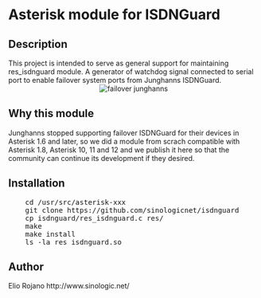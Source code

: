 <h1>Asterisk module for ISDNGuard</h1>

<h2>Description</h2>
This project is intended to serve as general support for maintaining res_isdnguard module.
A generator of watchdog signal connected to serial port to enable failover system ports from Junghanns ISDNGuard.<br />

<div style="text-align: center;"><img src="http://www.junghanns.net/images/ISDNguard.jpg" alt="failover junghanns"/></div>

<h2>Why this module</h2>
Junghanns stopped supporting failover ISDNGuard for their devices in Asterisk 1.6 and later, 
so we did a module from scrach compatible with Asterisk 1.8, Asterisk 10, 11 and 12 and we publish it here 
so that the community can continue its development if they desired.

<h2>Installation</h2>
<pre>
    cd /usr/src/asterisk-xxx
    git clone https://github.com/sinologicnet/isdnguard
    cp isdnguard/res_isdnguard.c res/
    make
    make install
    ls -la res_isdnguard.so
</pre>


<h2>Author</h2>
Elio Rojano
http://www.sinologic.net/
